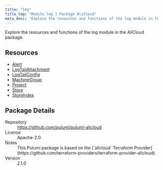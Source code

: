 ```yaml
---
title: "log"
title_tag: "Module log | Package AliCloud"
meta_desc: "Explore the resources and functions of the log module in the AliCloud package."
---
```


<!-- WARNING: this file was generated by Pulumi Docs Generator. -->
<!-- Do not edit by hand unless you're certain you know what you are doing! -->

Explore the resources and functions of the log module in the AliCloud package.

<h2 id="resources">Resources</h2>
<ul class="api">
    <li><a href="alert" title="Alert"><span class="symbol resource"></span>Alert</a></li>
    <li><a href="logtailattachment" title="LogTailAttachment"><span class="symbol resource"></span>LogTailAttachment</a></li>
    <li><a href="logtailconfig" title="LogTailConfig"><span class="symbol resource"></span>LogTailConfig</a></li>
    <li><a href="machinegroup" title="MachineGroup"><span class="symbol resource"></span>MachineGroup</a></li>
    <li><a href="project" title="Project"><span class="symbol resource"></span>Project</a></li>
    <li><a href="store" title="Store"><span class="symbol resource"></span>Store</a></li>
    <li><a href="storeindex" title="StoreIndex"><span class="symbol resource"></span>StoreIndex</a></li>
</ul>

<h2 id="package-details">Package Details</h2>
<dl class="package-details">
	<dt>Repository</dt>
	<dd><a href="https://github.com/pulumi/pulumi-alicloud">https://github.com/pulumi/pulumi-alicloud</a></dd>
	<dt>License</dt>
	<dd>Apache-2.0</dd>
	<dt>Notes</dt>
	<dd>This Pulumi package is based on the [`alicloud` Terraform Provider](https://github.com/terraform-providers/terraform-provider-alicloud).</dd>
	<dt>Version</dt>
	<dd>2.1.0</dd>
</dl>

